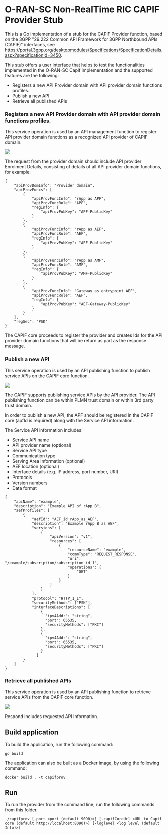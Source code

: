 <!--
 -
   ========================LICENSE_START=================================
   O-RAN-SC
   %%
   Copyright (C) 2023: Nordix Foundation
   %%
   Licensed under the Apache License, Version 2.0 (the "License");
   you may not use this file except in compliance with the License.
   You may obtain a copy of the License at

        http://www.apache.org/licenses/LICENSE-2.0

   Unless required by applicable law or agreed to in writing, software
   distributed under the License is distributed on an "AS IS" BASIS,
   WITHOUT WARRANTIES OR CONDITIONS OF ANY KIND, either express or implied.
   See the License for the specific language governing permissions and
   limitations under the License.
   ========================LICENSE_END===================================

-->

# O-RAN-SC Non-RealTime RIC CAPIF Provider Stub

This is a Go implementation of a stub for the CAPIF Provider function, based on the 3GPP "29.222 Common API Framework for 3GPP Northbound APIs (CAPIF)" interfaces, see https://portal.3gpp.org/desktopmodules/Specifications/SpecificationDetails.aspx?specificationId=3450.

This stub offers a user interface that helps to test the functionalities implemented in the O-RAN-SC Capif implementation and the supported features are the following:

- Registers a new API Provider domain with API provider domain functions profiles.
- Publish a new API
- Retrieve all published APIs

### Registers a new API Provider domain with API provider domain functions profiles.

This service operation is used by an API management function to register API provider domain functions as a recognized API provider of CAPIF domain.

<img src="docs/Register API Provider Domain.svg">

The request from the provider domain should include API provider Enrolment Details, consisting of details of all API provider domain functions, for example:

```
{
    "apiProvDomInfo": "Provider domain",
    "apiProvFuncs": [
        {
            "apiProvFuncInfo": "rApp as APF",
            "apiProvFuncRole": "APF",
            "regInfo": {
                "apiProvPubKey": "APF-PublicKey"
            }
        },
        {
            "apiProvFuncInfo": "rApp as AEF",
            "apiProvFuncRole": "AEF",
            "regInfo": {
                "apiProvPubKey": "AEF-PublicKey"
            }
        },
        {
            "apiProvFuncInfo": "rApp as AMF",
            "apiProvFuncRole": "AMF",
            "regInfo": {
                "apiProvPubKey": "AMF-PublicKey"
            }
        },
        {
            "apiProvFuncInfo": "Gateway as entrypoint AEF",
            "apiProvFuncRole": "AEF",
            "regInfo": {
                "apiProvPubKey": "AEF-Gateway-PublicKey"
            }
        }
    ],
    "regSec": "PSK"
}
```

The CAPIF core proceeds to register the provider and creates Ids for the API provider domain functions that will be return as part as the response message.

### Publish a new API

This service operation is used by an API publishing function to publish service APIs on the CAPIF core function.

<img src="docs/Publish a new API.svg">

The CAPIF supports publishing service APIs by the API provider. The API publishing function can be within PLMN trust domain or within 3rd party trust domain.

In order to publish a new API, the APF should be registered in the CAPIF core (apfId is required) along with the Service API information.

The Service API information includes:
- Service API name
- API provider name (optional)
- Service API type
- Communication type
- Serving Area Information (optional)
- AEF location (optional)
- Interface details (e.g. IP address, port number, URI)
- Protocols
- Version numbers
- Data format

```
{
    "apiName": "example",
    "description": "Example API of rApp B",
    "aefProfiles": [
        {
            "aefId": "AEF_id_rApp_as_AEF",
            "description": "Example rApp B as AEF",
            "versions": [
                {
                    "apiVersion": "v1",
                    "resources": [
                        {
                            "resourceName": "example",
                            "commType": "REQUEST_RESPONSE",
                            "uri": "/example/subscription/subscription_id_1",
                            "operations": [
                                "GET"
                            ]
                        }
                    ]
                }
            ],
            "protocol": "HTTP_1_1",
			"securityMethods": ["PSK"],
			"interfaceDescriptions": [
				{
				  "ipv4Addr": "string",
				  "port": 65535,
				  "securityMethods": ["PKI"]
				},
				{
				  "ipv4Addr": "string",
				  "port": 65535,
				  "securityMethods": ["PKI"]
				}
			  ]
        }
    ]
}
```


### Retrieve all published APIs

This service operation is used by an API publishing function to retrieve service APIs from the CAPIF core function.

<img src="docs/Retrieve all published APIs.svg">

Respond includes requested API Information.

## Build application

To build the application, run the following command:

    go build

The application can also be built as a Docker image, by using the following command:

    docker build . -t capifprov

## Run

To run the provider from the command line, run the following commands from this folder.

    ./capifprov [-port <port (default 9090)>] [-capifCoreUrl <URL to Capif core (default http://localhost:8090)>] [-loglevel <log level (default Info)>]
